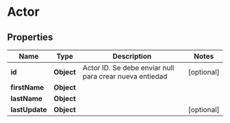 # Actor

## Properties
Name | Type | Description | Notes
------------ | ------------- | ------------- | -------------
**id** | **Object** | Actor ID. Se debe enviar null para crear nueva entiedad |  [optional]
**firstName** | **Object** |  | 
**lastName** | **Object** |  | 
**lastUpdate** | **Object** |  |  [optional]
